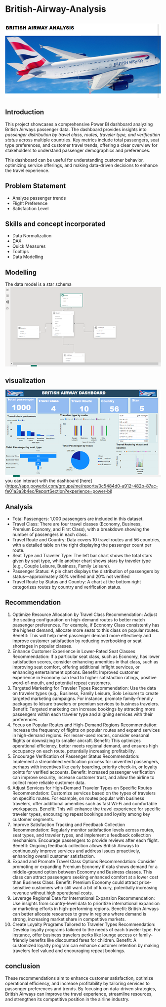 # British-Airway-Analysis
![Introduction image](https://github.com/Boluyimika/British-Airway-Analysis/blob/main/introduction.png)
---

## Introduction
This project showcases a comprehensive Power BI dashboard analyzing British Airways passenger data. The dashboard provides insights into *passenger distribution by travel class, routes, traveler type, and verification status* across multiple countries. Key metrics include total passengers, seat type preferences, and customer travel trends, offering a clear overview for stakeholders to understand passenger demographics and preferences.

This dashboard can be useful for understanding customer behavior, optimizing service offerings, and making data-driven decisions to enhance the travel experience.

## Problem Statement
- Analyze passenger trends
- Flight Preference
- Satisfaction Level

## Skills and concept incorporated
- Data Normalization 
- DAX
- Quick Measures
- Tooltips
- Data Modelling

## Modelling 
The data model is a star schema
![]( https://github.com/Boluyimika/British-Airway-Analysis/blob/main/Datamodel.png)

## visualization
![](https://github.com/Boluyimika/British-Airway-Analysis/blob/main/British%20airway%20dashboard%20image.png)
you can interact with the dashboard [here] (https://app.powerbi.com/groups/me/reports/0c5484d0-a912-482b-87ac-fe01a3a3b4ec/ReportSection?experience=power-bi)
## Analysis
- Total Passengers: 1,000 passengers are included in this dataset.
- Travel Class: There are four travel classes (Economy, Business, Premium Economy, and First Class), with a breakdown showing the number of passengers in each class.
- Travel Route and Country: Data covers 10 travel routes and 56 countries, with a detailed table on the right displaying the passenger count per route.
- Seat Type and Traveler Type: The left bar chart shows the total stars given by seat type, while another chart shows stars by traveler type (e.g., Couple Leisure, Business, Family Leisure).
- Passenger Status: A pie chart displays the distribution of passengers by status—approximately 80% verified and 20% not verified
- Travel Route by Status and Country: A chart at the bottom right categorizes routes by country and verification status.


## Recommendation
1. Optimize Resource Allocation by Travel Class
Recommendation: Adjust the seating configuration on high-demand routes to better match passenger preferences. For example, if Economy Class consistently has the highest demand, allocate more seats to this class on popular routes.
Benefit: This will help meet passenger demand more effectively and improve customer satisfaction by reducing overbooking or seat shortages in popular classes.
2. Enhance Customer Experience in Lower-Rated Seat Classes
Recommendation: If a particular seat class, such as Economy, has lower satisfaction scores, consider enhancing amenities in that class, such as improving seat comfort, offering additional inflight services, or enhancing entertainment options.
Benefit: Improved customer experience in Economy can lead to higher satisfaction ratings, positive word-of-mouth, and potential repeat customers.
3. Targeted Marketing for Traveler Types
Recommendation: Use the data on traveler types (e.g., Business, Family Leisure, Solo Leisure) to create targeted marketing campaigns. For instance, promote family-friendly packages to leisure travelers or premium services to business travelers.
Benefit: Targeted marketing can increase bookings by attracting more passengers within each traveler type and aligning services with their preferences.
4. Focus on Popular Routes and High-Demand Regions
Recommendation: Increase the frequency of flights on popular routes and expand services in high-demand regions. For lesser-used routes, consider seasonal flights or downsizing to smaller aircraft.
Benefit: This optimizes operational efficiency, better meets regional demand, and ensures high occupancy on each route, potentially increasing profitability.
5. Encourage Verification of Passenger Status
Recommendation: Implement a streamlined verification process for unverified passengers, perhaps with incentives like early boarding, priority check-in, or loyalty points for verified accounts.
Benefit: Increased passenger verification can improve security, increase customer trust, and allow the airline to collect more reliable customer data.
6. Adjust Services for High-Demand Traveler Types on Specific Routes
Recommendation: Customize services based on the types of travelers on specific routes. For example, on routes popular with business travelers, offer additional amenities such as fast Wi-Fi and comfortable workspaces.
Benefit: This will enhance the travel experience for specific traveler types, encouraging repeat bookings and loyalty among key customer segments.
7. Improve Satisfaction Tracking and Feedback Collection
Recommendation: Regularly monitor satisfaction levels across routes, seat types, and traveler types, and implement a feedback collection mechanism. Encourage passengers to provide reviews after each flight.
Benefit: Ongoing feedback collection allows British Airways to continuously improve services and address issues proactively, enhancing overall customer satisfaction.
8. Expand and Promote Travel Class Options
Recommendation: Consider promoting or expanding Premium Economy if data shows demand for a middle-ground option between Economy and Business classes. This class can attract passengers seeking enhanced comfort at a lower cost than Business Class.
Benefit: Premium Economy could attract price-sensitive customers who still want a bit of luxury, potentially increasing revenue without high operational costs.
9. Leverage Regional Data for International Expansion
Recommendation: Use insights from country-level data to prioritize international expansion or marketing efforts in high-performing regions.
Benefit: British Airways can better allocate resources to grow in regions where demand is strong, increasing market share in competitive markets.
10. Create Loyalty Programs Tailored to Traveler Types
Recommendation: Develop loyalty programs tailored to the needs of each traveler type. For instance, offer business travelers perks like lounge access or family-friendly benefits like discounted fares for children.
Benefit: A customized loyalty program can enhance customer retention by making travelers feel valued and encouraging repeat bookings.

## conclusion
These recommendations aim to enhance customer satisfaction, optimize operational efficiency, and increase profitability by tailoring services to passenger preferences and trends. By focusing on data-driven strategies, British Airways can improve the travel experience, streamline resources, and strengthen its competitive position in the airline industry.
